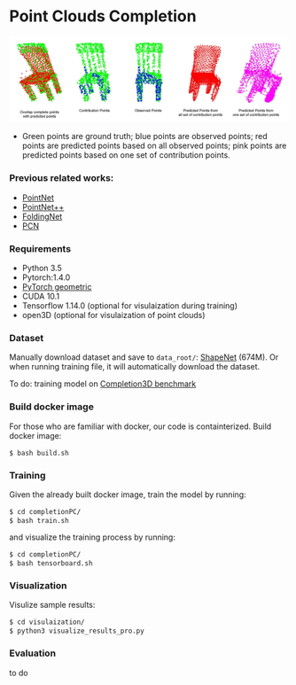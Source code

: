 __Point Clouds Completion__
===

![](figures/sample_results.jpg)
+ Green points are ground truth; blue points are observed points; red points are predicted points based on all observed points; pink points are predicted points based on one set of contribution points.

### Previous related works:
- [PointNet](https://arxiv.org/pdf/1612.00593.pdf)
- [PointNet++](https://arxiv.org/pdf/1706.02413.pdf)
- [FoldingNet](https://arxiv.org/pdf/1712.07262.pdf)
- [PCN](https://arxiv.org/pdf/1808.00671.pdf)

### Requirements
- Python 3.5
- Pytorch:1.4.0
- [PyTorch geometric](https://pytorch-geometric.readthedocs.io/en/latest/notes/installation.html)
- CUDA 10.1
- Tensorflow 1.14.0 (optional for visulaization during training)
- open3D (optional for visulaization of point clouds)

### Dataset
Manually download dataset and save to `data_root/`:  [ShapeNet](https://shapenet.cs.stanford.edu/media/shapenetcore_partanno_segmentation_benchmark_v0_normal.zip) (674M).
Or when running training file, it will automatically download the dataset.

To do: training model on [Completion3D benchmark](https://completion3d.stanford.edu/)

### Build docker image
For those who are familiar with docker, our code is containterized. Build docker image:
```
$ bash build.sh
```

### Training
Given the already built docker image, train the model by running:
```
$ cd completionPC/
$ bash train.sh
```

and visualize the training process by running:
```
$ cd completionPC/
$ bash tensorboard.sh
```

### Visualization
Visulize sample results:
```
$ cd visulaization/
$ python3 visualize_results_pro.py
```

### Evaluation
to do
